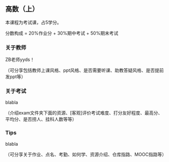 ## 高数（上）

本课程为考试课，占5学分。

分数构成 = 20%作业分 + 30%期中考试 + 50%期末考试

### 关于教师

ZB老师yyds！

（可分享包括教师上课风格、ppt风格、是否需要听课、助教答疑风格、是否提前发ppt等）

### 关于考试

blabla

（介绍exam文件夹下面的资源、[客观]评价考试难度、打分友好程度、最高分、平均分、是否捞人、挂科人数等等）

### Tips

blabla

（可分享关于作业、点名、考勤、如何学、资源介绍、仓库指路、MOOC指路等）

